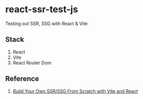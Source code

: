 # react-ssr-test-js
Testing out SSR, SSG with React & Vite

## Stack
1. React
2. Vite
3. React Router Dom


## Reference
1. [Build Your Own SSR/SSG From Scratch with Vite and React](https://ogzhanolguncu.com/blog/react-ssr-ssg-from-scratch)